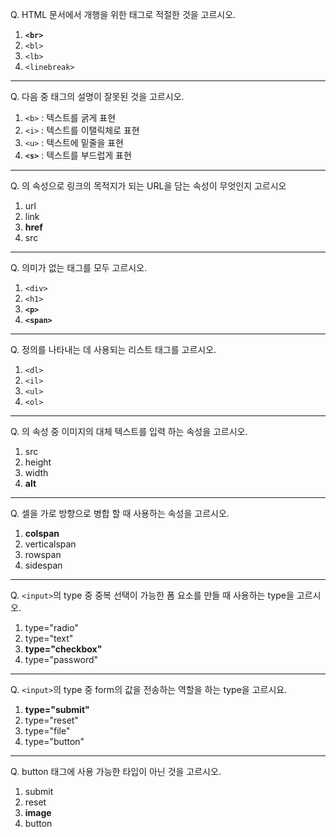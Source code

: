 Q. HTML 문서에서 개행을 위한 태그로 적절한 것을 고르시오.

1. **```<br>```**
2. ```<bl>```
3. ```<lb>```
4. ```<linebreak>```

---

Q. 다음 중 태그의 설명이 잘못된 것을 고르시오.

1. ```<b>``` : 텍스트를 굵게 표현
2. ```<i>``` : 텍스트를 이탤릭체로 표현
3. ```<u>``` : 텍스트에 밑줄을 표현
4. **```<s>```** : 텍스트를 부드럽게 표현

---

Q. <a>의 속성으로 링크의 목적지가 되는 URL을 담는 속성이 무엇인지 고르시오

1. url
2. link
3. **href**
4. src

---

Q. 의미가 없는 태그를 모두 고르시오.

1. ```<div>```
2. ```<h1>```
3. **```<p>```**
4. **```<span>```**

---

Q. 정의를 나타내는 데 사용되는 리스트 태그를 고르시오.

1. ```<dl>```
2. ```<il>```
3. ```<ul>```
4. ```<ol>```

---

Q. <img>의 속성 중 이미지의 대체 텍스트를 입력 하는 속성을 고르시오.

1. src
2. height
3. width
4. **alt**

---

Q. 셀을 가로 방향으로 병합 할 때 사용하는 속성을 고르시오.

1. **colspan**
2. verticalspan
3. rowspan
4. sidespan

---

Q. ```<input>```의 type 중 중복 선택이 가능한 폼 요소를 만들 때 사용하는 type을 고르시오.

1. type="radio"
2. type="text"
3. **type="checkbox"**
4. type="password"

---

Q.  ```<input>```의 type 중 form의 값을 전송하는 역할을 하는 type을 고르시요.

1. **type="submit"**
2. type="reset"
3. type="file"
4. type="button"

---

Q.  button 태그에 사용 가능한 타입이 아닌 것을 고르시오.

1. submit
2. reset
3. **image**
4. button